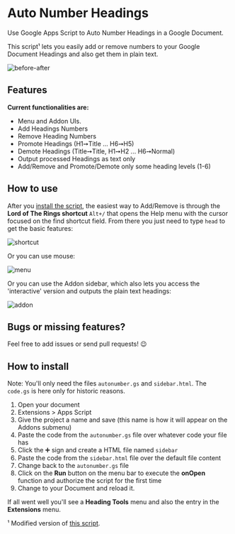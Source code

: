 # Auto Number Headings
Use Google Apps Script to Auto Number Headings in a Google Document.

This script¹ lets you easily add or remove numbers to your Google Document Headings and also get them in plain text.

![before-after](2023-06-09-17-36-41.png)

## Features
**Current functionalities are:**

- Menu and Addon UIs.
- Add Headings Numbers
- Remove Heading Numbers
- Promote Headings (H1➙Title ... H6➙H5)
- Demote Headings (Title➙Title, H1➙H2 ... H6➙Normal)
- Output processed Headings as text only
- Add/Remove and Promote/Demote only some heading levels (1-6)

## How to use
After you [install the script](#how-to-install), the easiest way to Add/Remove is through the **Lord of The Rings shortcut** `Alt+/` that opens the Help menu with the cursor focused on the find shortcut field. From there you just need to type `head` to get the basic features:

![shortcut](2023-06-11-17-38-33.png)

Or you can use mouse:

![menu](2023-06-11-17-58-02.png)

Or you can use the Addon sidebar, which also lets you access the 'interactive' version and outputs the plain text headings:

![addon](2023-06-11-16-41-33.png)

## Bugs or missing features?
Feel free to add issues or send pull requests! 😉

## How to install

Note: You'll only need the files `autonumber.gs` and `sidebar.html`. The `code.gs` is here only for historic reasons.

1. Open your document
2. Extensions > Apps Script
3. Give the project a name and save (this name is how it will appear on the Addons submenu)
4. Paste the code from the `autonumber.gs` file over whatever code your file has
5. Click the ➕ sign and create a HTML file named `sidebar`
6. Paste the code from the `sidebar.html` file over the default file content
7. Change back to the `autonumber.gs` file 
8. Click on the **Run** button on the menu bar to execute the **onOpen** function and authorize the script for the first time
9. Change to your Document and reload it.

If all went well you'll see a **Heading Tools** menu and also the entry in the **Extensions** menu.

¹ Modified version of [this script](http://pro-web.at/archives/auto-numbering-your-google-docs-headings).
